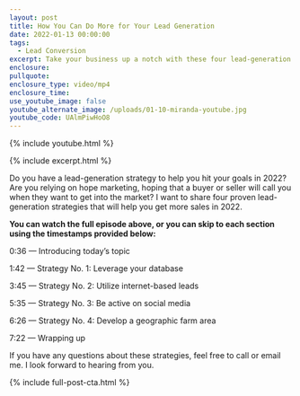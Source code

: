 ```yaml
---
layout: post
title: How You Can Do More for Your Lead Generation
date: 2022-01-13 00:00:00
tags:
  - Lead Conversion
excerpt: Take your business up a notch with these four lead-generation systems.
enclosure:
pullquote:
enclosure_type: video/mp4
enclosure_time:
use_youtube_image: false
youtube_alternate_image: /uploads/01-10-miranda-youtube.jpg
youtube_code: UAlmPiwHoO8
---
```

{% include youtube.html %}

{% include excerpt.html %}

Do you have a lead-generation strategy to help you hit your goals in 2022? Are you relying on hope marketing, hoping that a buyer or seller will call you when they want to get into the market? I want to share four proven lead-generation strategies that will help you get more sales in 2022.

**You can watch the full episode above, or you can skip to each section using the timestamps provided below:&nbsp;**

0:36 — Introducing today’s topic

1:42 — Strategy No. 1: Leverage your database

3:45 — Strategy No. 2: Utilize internet-based leads

5:35 — Strategy No. 3: Be active on social media

6:26 — Strategy No. 4: Develop a geographic farm area

7:22 — Wrapping up

If you have any questions about these strategies, feel free to call or email me. I look forward to hearing from you.

{% include full-post-cta.html %}
